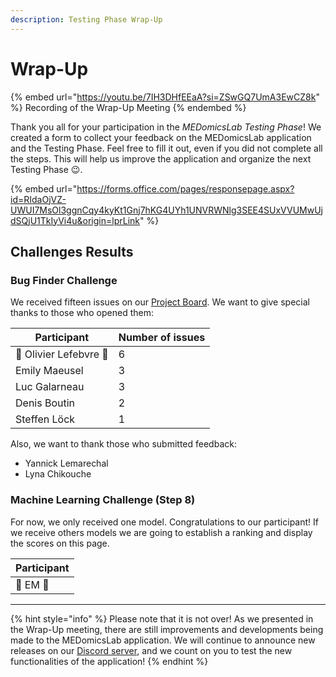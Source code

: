 ```yaml
---
description: Testing Phase Wrap-Up
---
```


# Wrap-Up

{% embed url="https://youtu.be/7IH3DHfEEaA?si=ZSwGQ7UmA3EwCZ8k" %}
Recording of the Wrap-Up Meeting
{% endembed %}

Thank you all for your participation in the _MEDomicsLab Testing Phase_! We created a form to collect your feedback on the MEDomicsLab application and the Testing Phase. Feel free to fill it out, even if you did not complete all the steps. This will help us improve the application and organize the next Testing Phase :wink:.

{% embed url="https://forms.office.com/pages/responsepage.aspx?id=RIdaOjVZ-UWUI7MsOl3ggnCqy4kyKt1Gnj7hKG4UYh1UNVRWNlg3SEE4SUxVVUMwUjdSQjU1TkIyVi4u&origin=lprLink" %}

## Challenges Results

### Bug Finder Challenge

We received fifteen issues on our [Project Board](https://github.com/orgs/MEDomics-UdeS/projects/1). We want to give special thanks to those who opened them:

| Participant                      | Number of issues |
| -------------------------------- | ---------------- |
| :crown: Olivier Lefebvre :crown: | 6                |
| Emily Maeusel                    | 3                |
| Luc Galarneau                    | 3                |
| Denis Boutin                     | 2                |
| Steffen Löck                     | 1                |

Also, we want to thank those who submitted feedback:

* Yannick Lemarechal
* Lyna Chikouche

### Machine Learning Challenge (Step 8)

For now, we only received one model. Congratulations to our participant! If we receive others models we are going to establish a ranking and display the scores on this page.

| Participant        |
| ------------------ |
| :crown: EM :crown: |

***

{% hint style="info" %}
Please note that it is not over! As we presented in the Wrap-Up meeting, there are still improvements and developments being made to the MEDomicsLab application. We will continue to announce new releases on our [Discord server](https://discord.com/invite/ZbaGj8E6mP), and we count on you to test the new functionalities of the application!
{% endhint %}
